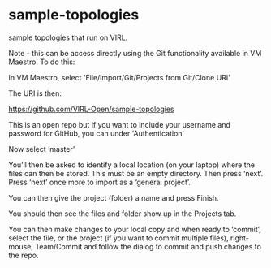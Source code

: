 sample-topologies
=================

sample topologies that run on VIRL.

Note - this can be access directly using the Git functionality available in VM Maestro. To do this:

In VM Maestro, select 'File/import/Git/Projects from Git/Clone URI'

The URI is then:

https://github.com/VIRL-Open/sample-topologies

This is an open repo but if you want to include your username and password for GitHub, you can under 'Authentication'

Now select ‘master’

You’ll then be asked to identify a local location (on your laptop) where the files can then be stored. This must be an empty directory. Then press ‘next’. Press ‘next’ once more to import as a ‘general project’.

You can then give the project (folder) a name and press Finish.

You should then see the files and folder show up in the Projects tab.

You can then make changes to your local copy and when ready to ‘commit’, select the file, or the project (if you want to commit multiple files), right-mouse, Team/Commit and follow the dialog to commit and push changes to the repo.
